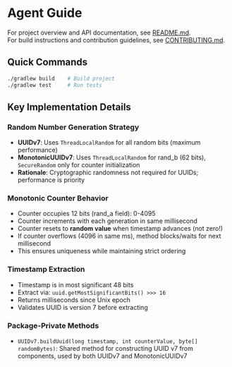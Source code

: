 # Agent Guide

For project overview and API documentation, see [README.md](./README.md).  
For build instructions and contribution guidelines, see [CONTRIBUTING.md](./CONTRIBUTING.md).

## Quick Commands

```bash
./gradlew build    # Build project
./gradlew test     # Run tests
```

## Key Implementation Details

### Random Number Generation Strategy

- **UUIDv7**: Uses `ThreadLocalRandom` for all random bits (maximum performance)
- **MonotonicUUIDv7**: Uses `ThreadLocalRandom` for rand_b (62 bits), `SecureRandom` only for counter initialization
- **Rationale**: Cryptographic randomness not required for UUIDs; performance is priority

### Monotonic Counter Behavior

- Counter occupies 12 bits (rand_a field): 0-4095
- Counter increments with each generation in same millisecond
- Counter resets to **random value** when timestamp advances (not zero!)
- If counter overflows (4096 in same ms), method blocks/waits for next millisecond
- This ensures uniqueness while maintaining strict ordering

### Timestamp Extraction

- Timestamp is in most significant 48 bits
- Extract via: `uuid.getMostSignificantBits() >>> 16`
- Returns milliseconds since Unix epoch
- Validates UUID is version 7 before extracting

### Package-Private Methods

- `UUIDv7.buildUuid(long timestamp, int counterValue, byte[] randomBytes)`: Shared method for constructing UUID v7 from components, used by both UUIDv7 and MonotonicUUIDv7
